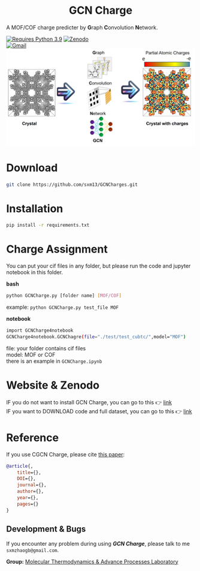 <h1 align="center">GCN Charge</h1>

<h4 align="center">

</h4>              

A MOF/COF charge predicter by **G**raph **C**onvolution **N**etwork.                           

[![Requires Python 3.9](https://img.shields.io/badge/Python-3.9-blue.svg?logo=python&logoColor=white)](https://python.org/downloads)
[![Zenodo](https://img.shields.io/badge/DOI-10.5281%2Fzenodo.123456-blue)](https://doi.org/10.5281/zenodo.123456)           
[![Gmail](https://img.shields.io/badge/Gmail-D14836?style=for-the-badge&logo=gmail&logoColor=white)](mailto:sxmzhaogb@gmail.com)                                    
![Logo](/figs/toc.jpg)              

# Download

```sh
git clone https://github.com/sxm13/GCNCharges.git
```   

# Installation

```sh
pip install -r requirements.txt
```

# Charge Assignment               
You can put your cif files in any folder, but please run the code and jupyter notebook in this folder.                

**bash**
```sh
python GCNCharge.py [folder name] [MOF/COF]
```
example: ```python GCNCharge.py test_file MOF```

**notebook**
```sh
import GCNCharge4notebook
GCNCharge4notebook.GCNChagre(file="./test/test_cubtc/",model="MOF")
```
file: your folder contains cif files                               
model: MOF or COF                                                   
there is an example in ```GCNCharge.ipynb```

# Website & Zenodo
IF you do not want to install GCN Charge, you can go to this :point_right: [link](https://gcn-charge-predicter-mtap.streamlit.app/)       
IF you want to DOWNLOAD code and full dataset, you can go to this :point_right: [link](https://zenodo.org/records/)             

# Reference
If you use CGCN Charge, please cite [this paper]():
```bib
@article{,
    title={},
    DOI={},
    journal={},
    author={},
    year={},
    pages={}
}
```

## Development & Bugs

 If you encounter any problem during using ***GCN Charge***, please talk to me ```sxmzhaogb@gmail.com```.                            

 
**Group:**   [Molecular Thermodynamics & Advance Processes Laboratory](https://sites.google.com/view/mtap-lab/home?authuser=0)                                
